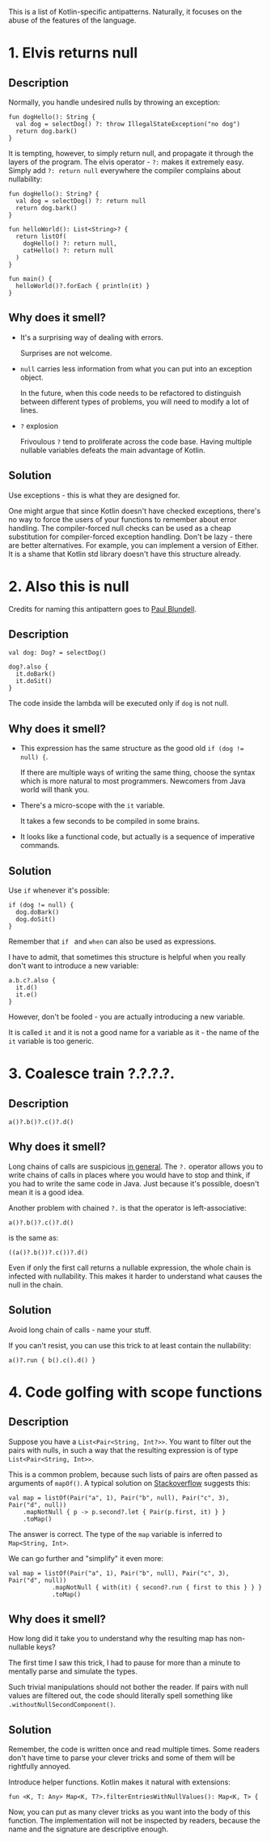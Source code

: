 This is a list of Kotlin-specific antipatterns.
Naturally, it focuses on the abuse of the features of the language. 

# 1. Elvis returns null
## Description
Normally, you handle undesired nulls by throwing an exception: 

```
fun dogHello(): String {
  val dog = selectDog() ?: throw IllegalStateException("no dog")
  return dog.bark()
}
```

It is tempting, however, to simply return null, and propagate it through the layers of the program.
The elvis operator - `?:` makes it extremely easy.
Simply add `?: return null` everywhere the compiler complains about nullability:
```
fun dogHello(): String? {
  val dog = selectDog() ?: return null
  return dog.bark()
}
```  
```
fun helloWorld(): List<String>? {
  return listOf(
    dogHello() ?: return null,
    catHello() ?: return null
  )
}
```
```
fun main() {
  helloWorld()?.forEach { println(it) } 
}
```

## Why does it smell?
- It's a surprising way of dealing with errors.

   Surprises are not welcome.

- `null` carries less information from what you can put into an exception object.

   In the future, when this code needs to be refactored to distinguish between different
   types of problems, you will need to modify a lot of lines.

- `?` explosion

   Frivoulous `?` tend to proliferate across the code base.
   Having multiple nullable variables defeats the main advantage of Kotlin.

## Solution
Use exceptions - this is what they are designed for.

One might argue that since Kotlin doesn't have checked exceptions,
there's no way to force the users of your functions to remember about error handling.
The compiler-forced null checks can be used as a cheap substitution 
for compiler-forced exception handling.
Don't be lazy - there are better alternatives.
For example, you can implement a version of Either.
It is a shame that Kotlin std library doesn't have this structure already.

# 2. Also this is null
Credits for naming this antipattern goes to
[Paul Blundell](https://blog.novoda.com/kotlin-anti-patterns-also-this-is-ull/).
## Description
```
val dog: Dog? = selectDog()

dog?.also {
  it.doBark()
  it.doSit()
}
```
The code inside the lambda will be executed only if `dog` is not null.
## Why does it smell?
- This expression has the same structure as the good old `if (dog != null) {`.

   If there are multiple ways of writing the same thing,
   choose the syntax which is more natural to most programmers.
   Newcomers from Java world will thank you.
   
- There's a micro-scope with the `it` variable.

   It takes a few seconds to be compiled in some brains.
   
- It looks like a functional code, but actually is a sequence of imperative commands.
## Solution

Use `if` whenever it's possible:
```
if (dog != null) {
  dog.doBark()
  dog.doSit()
}
```
Remember that `if ` and `when` can also be used as expressions.

I have to admit, that sometimes this structure is helpful when you really don't want to
introduce a new variable:
```
a.b.c?.also {
  it.d()
  it.e()
}
```
However, don't be fooled - you are actually introducing a new variable.

It is called `it` and it is not a good name for a variable as 
it - the name of the `it` variable is too generic.

# 3. Coalesce train ?.?.?.?.

## Description
```
a()?.b()?.c()?.d()
```
## Why does it smell?

Long chains of calls are suspicious [in general](https://en.wikipedia.org/wiki/Law_of_Demeter).
The `?.` operator allows you to write chains of calls in places where you
would have to stop and think, if you had to write the same code in Java.
Just because it's possible, doesn't mean it is a good idea.

Another problem with chained `?.` is that the operator is left-associative:
```
a()?.b()?.c()?.d()
```
is the same as:
```
((a()?.b())?.c())?.d()
```
Even if only the first call returns a nullable expression, the whole chain is infected with nullability.
This makes it harder to understand what causes the null in the chain.

## Solution

Avoid long chain of calls - name your stuff.

If you can't resist, you can use this trick to at least contain the nullability:
```
a()?.run { b().c().d() } 
```


# 4. Code golfing with scope functions
## Description
Suppose you have a `List<Pair<String, Int?>>`.
You want to filter out the pairs with nulls, in such a way that the resulting expression
is of type `List<Pair<String, Int>>`.

This is a common problem, because such lists of pairs are often passed as arguments of `mapOf()`.
A typical solution on [Stackoverflow](https://stackoverflow.com/a/49347526/4076606) suggests this:

```
val map = listOf(Pair("a", 1), Pair("b", null), Pair("c", 3), Pair("d", null))
    .mapNotNull { p -> p.second?.let { Pair(p.first, it) } }
    .toMap()
```

The answer is correct.
The type of the `map` variable is inferred to `Map<String, Int>`.

We can go further and "simplify" it even more:

```
val map = listOf(Pair("a", 1), Pair("b", null), Pair("c", 3), Pair("d", null))
            .mapNotNull { with(it) { second?.run { first to this } } }
            .toMap()
```

## Why does it smell?

How long did it take you to understand why the resulting map has non-nullable keys?

The first time I saw this trick,
I had to pause for more than a minute to mentally parse and simulate the types.

Such trivial manipulations should not bother the reader.
If pairs with null values are filtered out, the code should literally
spell something like `.withoutNullSecondComponent()`.

## Solution
Remember, the code is written once and read multiple times.
Some readers don't have time to parse your clever tricks
and some of them will be rightfully annoyed.

Introduce helper functions.
Kotlin makes it natural with extensions:

```
fun <K, T: Any> Map<K, T?>.filterEntriesWithNullValues(): Map<K, T> {
```

Now, you can put as many clever tricks as you want into the body of this function.
The implementation will not be inspected by readers,
because the name and the signature are descriptive enough.